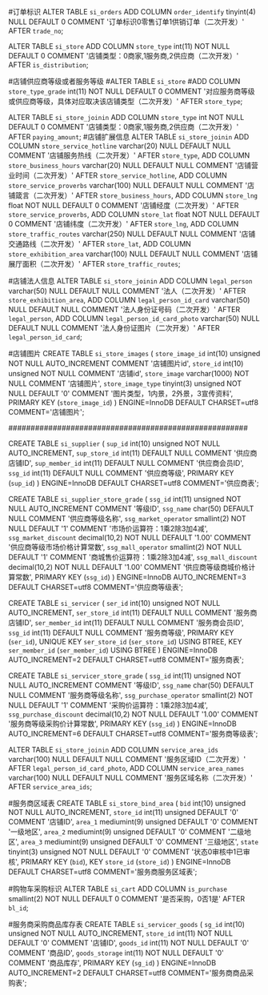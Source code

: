 
#订单标识
ALTER TABLE `si_orders`
ADD COLUMN `order_identify`  tinyint(4) NULL DEFAULT 0 COMMENT '订单标识0零售订单1供销订单（二次开发）' AFTER `trade_no`;


ALTER TABLE `si_store`
ADD COLUMN `store_type`  int(11) NOT NULL DEFAULT 0 COMMENT '店铺类型：0商家,1服务商,2供应商（二次开发）' AFTER `is_distribution`;

#店铺供应商等级或者服务等级
#ALTER TABLE `si_store`
#ADD COLUMN `store_type_grade`  int(11) NOT NULL DEFAULT 0 COMMENT '对应服务商等级或供应商等级，具体对应取决该店铺类型（二次开发）' AFTER `store_type`;

ALTER TABLE `si_store_joinin`
ADD COLUMN `store_type`  int NOT NULL DEFAULT 0 COMMENT '店铺类型：0商家,1服务商,2供应商（二次开发）' AFTER `paying_amount`;
#店铺扩展信息
ALTER TABLE `si_store_joinin`
ADD COLUMN `store_service_hotline`  varchar(20) NULL DEFAULT NULL COMMENT '店铺服务热线（二次开发）' AFTER `store_type`,
ADD COLUMN `store_business_hours`  varchar(20) NULL DEFAULT NULL COMMENT '店铺营业时间（二次开发）' AFTER `store_service_hotline`,
ADD COLUMN `store_service_proverbs`  varchar(100) NULL DEFAULT NULL COMMENT '店铺箴言（二次开发）' AFTER `store_business_hours`,
ADD COLUMN `store_lng`  float NOT NULL DEFAULT 0 COMMENT '店铺经度（二次开发）' AFTER `store_service_proverbs`,
ADD COLUMN `store_lat`  float NOT NULL DEFAULT 0 COMMENT '店铺纬度（二次开发）' AFTER `store_lng`,
ADD COLUMN `store_traffic_routes`  varchar(250) NULL DEFAULT NULL COMMENT '店铺交通路线（二次开发）' AFTER `store_lat`,
ADD COLUMN `store_exhibition_area`  varchar(100) NULL DEFAULT NULL COMMENT '店铺展厅面积（二次开发）' AFTER `store_traffic_routes`;

#店铺法人信息
ALTER TABLE `si_store_joinin`
ADD COLUMN `legal_person`  varchar(50) NULL DEFAULT NULL COMMENT '法人（二次开发）' AFTER `store_exhibition_area`,
ADD COLUMN `legal_person_id_card`  varchar(50) NULL DEFAULT NULL COMMENT '法人身份证号码（二次开发）' AFTER `legal_person`,
ADD COLUMN `legal_person_id_card_photo`  varchar(50) NULL DEFAULT NULL COMMENT '法人身份证图片（二次开发）' AFTER `legal_person_id_card`;

#店铺图片
CREATE TABLE `si_store_images` (
  `store_image_id` int(10) unsigned NOT NULL AUTO_INCREMENT COMMENT '店铺图片id',
  `store_id` int(10) unsigned NOT NULL COMMENT '店铺id',
  `store_image` varchar(1000) NOT NULL COMMENT '店铺图片',
  `store_image_type` tinyint(3) unsigned NOT NULL DEFAULT '0' COMMENT '图片类型，1内景，2外景，3宣传资料',
  PRIMARY KEY (`store_image_id`)
) ENGINE=InnoDB DEFAULT CHARSET=utf8 COMMENT='店铺图片';


######################################################

CREATE TABLE `si_supplier` (
  `sup_id` int(10) unsigned NOT NULL AUTO_INCREMENT,
  `sup_store_id` int(11) DEFAULT NULL COMMENT '供应商店铺ID',
  `sup_member_id` int(11) DEFAULT NULL COMMENT '供应商会员ID',
  `ssg_id` int(11) DEFAULT NULL COMMENT '供应商等级',
  PRIMARY KEY (`sup_id`)
) ENGINE=InnoDB DEFAULT CHARSET=utf8 COMMENT='供应商表';

CREATE TABLE `si_supplier_store_grade` (
  `ssg_id` int(11) unsigned NOT NULL AUTO_INCREMENT COMMENT '等级ID',
  `ssg_name` char(50) DEFAULT NULL COMMENT '供应商等级名称',
  `ssg_market_operator` smallint(2) NOT NULL DEFAULT '1' COMMENT '市场价运算符：1乘2除3加4减',
  `ssg_market_discount` decimal(10,2) NOT NULL DEFAULT '1.00' COMMENT '供应商等级市场价格计算常数',
  `ssg_mall_operator` smallint(2) NOT NULL DEFAULT '1' COMMENT '商城售价运算符：1乘2除3加4减',
  `ssg_mall_discount` decimal(10,2) NOT NULL DEFAULT '1.00' COMMENT '供应商等级商城价格计算常数',
  PRIMARY KEY (`ssg_id`)
) ENGINE=InnoDB AUTO_INCREMENT=3 DEFAULT CHARSET=utf8 COMMENT='供应商等级表';



CREATE TABLE `si_servicer` (
  `ser_id` int(10) unsigned NOT NULL AUTO_INCREMENT,
  `ser_store_id` int(11) DEFAULT NULL COMMENT '服务商店铺ID',
  `ser_member_id` int(11) DEFAULT NULL COMMENT '服务商会员ID',
  `ssg_id` int(11) DEFAULT NULL COMMENT '服务商等级',
  PRIMARY KEY (`ser_id`),
  UNIQUE KEY `ser_store_id` (`ser_store_id`) USING BTREE,
  KEY `ser_member_id` (`ser_member_id`) USING BTREE
) ENGINE=InnoDB AUTO_INCREMENT=2 DEFAULT CHARSET=utf8 COMMENT='服务商表';




CREATE TABLE `si_servicer_store_grade` (
  `ssg_id` int(11) unsigned NOT NULL AUTO_INCREMENT COMMENT '等级ID',
  `ssg_name` char(50) DEFAULT NULL COMMENT '服务商等级名称',
  `ssg_purchase_operator` smallint(2) NOT NULL DEFAULT '1' COMMENT '采购价运算符：1乘2除3加4减',
  `ssg_purchase_discount` decimal(10,2) NOT NULL DEFAULT '1.00' COMMENT '服务商等级采购价计算常数',
  PRIMARY KEY (`ssg_id`)
) ENGINE=InnoDB AUTO_INCREMENT=6 DEFAULT CHARSET=utf8 COMMENT='服务商等级表';

ALTER TABLE `si_store_joinin`
ADD COLUMN `service_area_ids`  varchar(100) NULL DEFAULT NULL COMMENT '服务区域ID（二次开发）' AFTER `legal_person_id_card_photo`,
ADD COLUMN `service_area_names`  varchar(100) NULL DEFAULT NULL COMMENT '服务区域名称（二次开发）' AFTER `service_area_ids`;

#服务商区域表
CREATE TABLE `si_store_bind_area` (
  `bid` int(10) unsigned NOT NULL AUTO_INCREMENT,
  `store_id` int(11) unsigned DEFAULT '0' COMMENT '店铺ID',
  `area_1` mediumint(9) unsigned DEFAULT '0' COMMENT '一级地区',
  `area_2` mediumint(9) unsigned DEFAULT '0' COMMENT '二级地区',
  `area_3` mediumint(9) unsigned DEFAULT '0' COMMENT '三级地区',
  `state` tinyint(3) unsigned NOT NULL DEFAULT '0' COMMENT '状态0审核中1已审核',
  PRIMARY KEY (`bid`),
  KEY `store_id` (`store_id`)
) ENGINE=InnoDB DEFAULT CHARSET=utf8 COMMENT='服务商服务区域表';

#购物车采购标识
ALTER TABLE `si_cart`
ADD COLUMN `is_purchase`  smallint(2) NOT NULL DEFAULT 0 COMMENT '是否采购，0否1是' AFTER `bl_id`;

#服务商采购商品库存表
CREATE TABLE `si_servicer_goods` (
  `sg_id` int(10) unsigned NOT NULL AUTO_INCREMENT,
  `store_id` int(11) NOT NULL DEFAULT '0' COMMENT '店铺ID',
  `goods_id` int(11) NOT NULL DEFAULT '0' COMMENT '商品ID',
  `goods_storage` int(11) NOT NULL DEFAULT '0' COMMENT '商品库存',
  PRIMARY KEY (`sg_id`)
) ENGINE=InnoDB AUTO_INCREMENT=2 DEFAULT CHARSET=utf8 COMMENT='服务商商品采购表';




